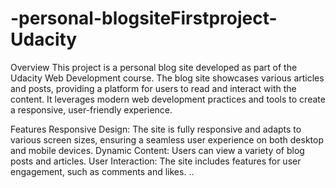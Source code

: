 # -personal-blogsiteFirstproject-Udacity
Overview
This project is a personal blog site developed as part of the Udacity Web Development course. The blog site showcases various articles and posts, providing a platform for users to read and interact with the content. It leverages modern web development practices and tools to create a responsive, user-friendly experience.

Features
Responsive Design: The site is fully responsive and adapts to various screen sizes, ensuring a seamless user experience on both desktop and mobile devices.
Dynamic Content: Users can view a variety of blog posts and articles.
User Interaction: The site includes features for user engagement, such as comments and likes.
..
